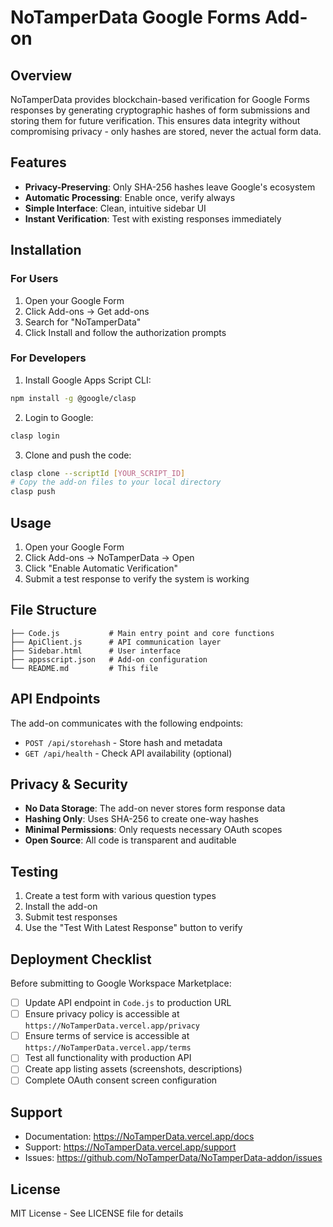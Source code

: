 # NoTamperData Google Forms Add-on

## Overview

NoTamperData provides blockchain-based verification for Google Forms responses by generating cryptographic hashes of form submissions and storing them for future verification. This ensures data integrity without compromising privacy - only hashes are stored, never the actual form data.

## Features

- **Privacy-Preserving**: Only SHA-256 hashes leave Google's ecosystem
- **Automatic Processing**: Enable once, verify always
- **Simple Interface**: Clean, intuitive sidebar UI
- **Instant Verification**: Test with existing responses immediately

## Installation

### For Users
1. Open your Google Form
2. Click Add-ons → Get add-ons
3. Search for "NoTamperData"
4. Click Install and follow the authorization prompts

### For Developers

1. Install Google Apps Script CLI:
```bash
npm install -g @google/clasp
```

2. Login to Google:
```bash
clasp login
```

3. Clone and push the code:
```bash
clasp clone --scriptId [YOUR_SCRIPT_ID]
# Copy the add-on files to your local directory
clasp push
```

## Usage

1. Open your Google Form
2. Click Add-ons → NoTamperData → Open
3. Click "Enable Automatic Verification"
4. Submit a test response to verify the system is working

## File Structure

```
├── Code.js           # Main entry point and core functions
├── ApiClient.js      # API communication layer
├── Sidebar.html      # User interface
├── appsscript.json   # Add-on configuration
└── README.md         # This file
```

## API Endpoints

The add-on communicates with the following endpoints:

- `POST /api/storehash` - Store hash and metadata
- `GET /api/health` - Check API availability (optional)

## Privacy & Security

- **No Data Storage**: The add-on never stores form response data
- **Hashing Only**: Uses SHA-256 to create one-way hashes
- **Minimal Permissions**: Only requests necessary OAuth scopes
- **Open Source**: All code is transparent and auditable

## Testing

1. Create a test form with various question types
2. Install the add-on
3. Submit test responses
4. Use the "Test With Latest Response" button to verify

## Deployment Checklist

Before submitting to Google Workspace Marketplace:

- [ ] Update API endpoint in `Code.js` to production URL
- [ ] Ensure privacy policy is accessible at `https://NoTamperData.vercel.app/privacy`
- [ ] Ensure terms of service is accessible at `https://NoTamperData.vercel.app/terms`
- [ ] Test all functionality with production API
- [ ] Create app listing assets (screenshots, descriptions)
- [ ] Complete OAuth consent screen configuration

## Support

- Documentation: https://NoTamperData.vercel.app/docs
- Support: https://NoTamperData.vercel.app/support
- Issues: https://github.com/NoTamperData/NoTamperData-addon/issues

## License

MIT License - See LICENSE file for details